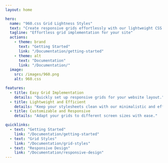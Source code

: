 ```yaml
---
layout: home

hero:
  name: "960.css Grid Lightness Styles"
  text: "Create responsive grids effortlessly with our lightweight CSS library."
  tagline: "Effortless grid implementation for your site"
  actions:
    - theme: brand
      text: "Getting Started"
      link: "/Documentation/getting-started"
    - theme: alt
      text: "Documentation"
      link: "/Documentation/"
  image:
    src: /images/960.png
    alt: 960.css

features:
  - title: Easy Grid Implementation
    details: "Quickly set up responsive grids for your website layout."
  - title: Lightweight and Efficient
    details: "Keep your stylesheets clean with our minimalistic and effective grid styles."
  - title: Customizable and Responsive
    details: "Adapt your grids to different screen sizes with ease."

quicklinks:
  - text: "Getting Started"
    link: "/Documentation/getting-started"
  - text: "Grid Styles"
    link: "/Documentation/grid-styles"
  - text: "Responsive Design"
    link: "/Documentation/responsive-design"
---
```


<style>
:root {
  --vp-home-hero-name-color: transparent;
  --vp-home-hero-name-background: -webkit-linear-gradient(120deg, #3699C5 30%, #ff00aa);

  --vp-home-hero-image-background-image: linear-gradient(-45deg, #3699C5 50%, #ccc 50%);
  --vp-home-hero-image-filter: blur(44px);
}

@media (min-width: 640px) {
  :root {
    --vp-home-hero-image-filter: blur(56px);
  }
}

@media (min-width: 960px) {
  :root {
    --vp-home-hero-image-filter: blur(68px);
  }
}
</style>